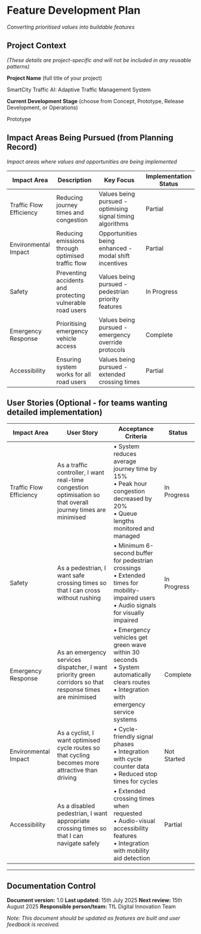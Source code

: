 # Feature Development Plan

*Converting prioritised values into buildable features*

## Project Context
*(These details are project-specific and will not be included in any reusable patterns)*

**Project Name** (full title of your project)
<!--%PROJ_NAME-->SmartCity Traffic AI: Adaptive Traffic Management System

**Current Development Stage** (choose from Concept, Prototype, Release Development, or Operations)
<!--%CURRENT_STAGE-->Prototype


## Impact Areas Being Pursued (from Planning Record)
*Impact areas where values and opportunities are being implemented*
<!--%IMP_IMP-->
| Impact Area       | Description                               | Key Focus                                                      | Implementation Status         |
| ----------------- | ----------------------------------------- | -------------------------------------------------------------- | ----------------------------- |
| Traffic Flow Efficiency | Reducing journey times and congestion | Values being pursued - optimising signal timing algorithms | Partial |
| Environmental Impact | Reducing emissions through optimised traffic flow | Opportunities being enhanced - modal shift incentives | Partial |
| Safety | Preventing accidents and protecting vulnerable road users | Values being pursued - pedestrian priority features | In Progress |
| Emergency Response | Prioritising emergency vehicle access | Values being pursued - emergency override protocols | Complete |
| Accessibility | Ensuring system works for all road users | Values being pursued - extended crossing times | Partial |

## User Stories (Optional - for teams wanting detailed implementation)
<!--%USER_STORIES-->
| Impact Area | User Story | Acceptance Criteria | Status |
|-------------|------------|-------------------|--------|
| Traffic Flow Efficiency | As a traffic controller, I want real-time congestion optimisation so that overall journey times are minimised | • System reduces average journey time by 15%<br>• Peak hour congestion decreased by 20%<br>• Queue lengths monitored and managed | In Progress |
| Safety | As a pedestrian, I want safe crossing times so that I can cross without rushing | • Minimum 6-second buffer for pedestrian crossings<br>• Extended times for mobility-impaired users<br>• Audio signals for visually impaired | In Progress |
| Emergency Response | As an emergency services dispatcher, I want priority green corridors so that response times are minimised | • Emergency vehicles get green wave within 30 seconds<br>• System automatically clears routes<br>• Integration with emergency service systems | Complete |
| Environmental Impact | As a cyclist, I want optimised cycle routes so that cycling becomes more attractive than driving | • Cycle-friendly signal phases<br>• Integration with cycle counter data<br>• Reduced stop times for cycles | Not Started |
| Accessibility | As a disabled pedestrian, I want appropriate crossing times so that I can navigate safely | • Extended crossing times when requested<br>• Audio-visual accessibility features<br>• Integration with mobility aid detection | Partial |


---

## Documentation Control
**Document version:** 1.0
**Last updated:** 15th July 2025
**Next review:** 15th August 2025
**Responsible person/team:** TfL Digital Innovation Team

*Note: This document should be updated as features are built and user feedback is received.*